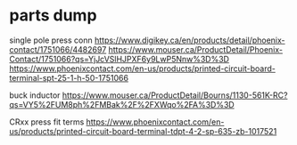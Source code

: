 # parts dump

single pole press conn
https://www.digikey.ca/en/products/detail/phoenix-contact/1751066/4482697 
https://www.mouser.ca/ProductDetail/Phoenix-Contact/1751066?qs=YjJcVSlHJPXF6y9LwP5Nnw%3D%3D
https://www.phoenixcontact.com/en-us/products/printed-circuit-board-terminal-spt-25-1-h-50-1751066


buck inductor
https://www.mouser.ca/ProductDetail/Bourns/1130-561K-RC?qs=VY5%2FUM8ph%2FMBak%2F%2FXWqo%2FA%3D%3D

CRxx press fit terms
https://www.phoenixcontact.com/en-us/products/printed-circuit-board-terminal-tdpt-4-2-sp-635-zb-1017521

